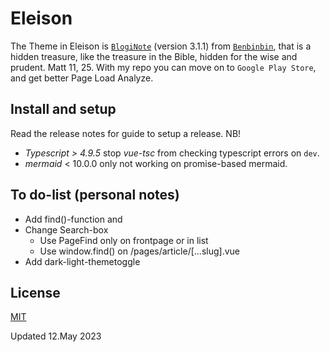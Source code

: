 # Eleison
The Theme in Eleison is [`BlogiNote`](https://github.com/Benbinbin/bloginote) (version 3.1.1) from [`Benbinbin`](https://github.com/Benbinbin), that is a hidden treasure, like the treasure in the Bible, hidden for the wise and prudent. Matt 11, 25. With my repo you can move on to `Google Play Store`, and get better Page Load Analyze.

## Install and setup
Read the release notes for guide to setup a release.
NB! 
* _Typescript > 4.9.5_ stop _vue-tsc_ from checking typescript errors on `dev`.
* _mermaid_ < 10.0.0 only not working on promise-based mermaid.

## To do-list (personal notes)
- Add find()-function and
- Change Search-box
  - Use PageFind only on frontpage or in list
  - Use window.find() on /pages/article/[...slug].vue
- Add dark-light-themetoggle

## License
[MIT](./LICENSE)

Updated 12.May 2023
